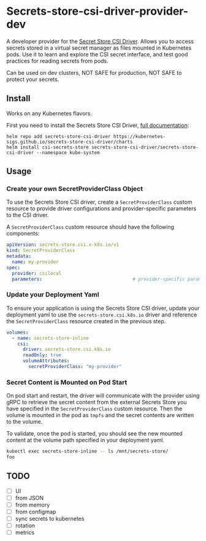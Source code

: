 # Secrets-store-csi-driver-provider-dev


A developer provider for the [Secret Store CSI
Driver](https://github.com/kubernetes-sigs/secrets-store-csi-driver). Allows you
to access secrets stored in a virtual secret manager as files mounted in Kubernetes pods.
Use it to learn and explore the CSI secret interface, and test good practices for reading secrets from pods.

Can be used on dev clusters, NOT SAFE for production, NOT SAFE to protect your secrets.


## Install

Works on any Kubernetes flavors.

First you need to install the Secrets Store CSI Driver, [full documentation](https://secrets-store-csi-driver.sigs.k8s.io/getting-started/installation.html):

```
helm repo add secrets-store-csi-driver https://kubernetes-sigs.github.io/secrets-store-csi-driver/charts
helm install csi-secrets-store secrets-store-csi-driver/secrets-store-csi-driver --namespace kube-system
```

## Usage

### Create your own SecretProviderClass Object

To use the Secrets Store CSI driver, create a `SecretProviderClass` custom resource to provide driver configurations and provider-specific parameters to the CSI driver.

A `SecretProviderClass` custom resource should have the following components:

```yaml
apiVersion: secrets-store.csi.x-k8s.io/v1
kind: SecretProviderClass
metadata:
  name: my-provider
spec:
  provider: csilocal
  parameters:                                 # provider-specific parameters
```

### Update your Deployment Yaml

To ensure your application is using the Secrets Store CSI driver, update your deployment yaml to use the `secrets-store.csi.k8s.io` driver and reference the `SecretProviderClass` resource created in the previous step.

```yaml
volumes:
  - name: secrets-store-inline
    csi:
      driver: secrets-store.csi.k8s.io
      readOnly: true
      volumeAttributes:
        secretProviderClass: "my-provider"
```
### Secret Content is Mounted on Pod Start

On pod start and restart, the driver will communicate with the provider using gRPC to retrieve the secret content from the external Secrets Store you have specified in the `SecretProviderClass` custom resource. Then the volume is mounted in the pod as `tmpfs` and the secret contents are written to the volume.

To validate, once the pod is started, you should see the new mounted content at the volume path specified in your deployment yaml.

```bash
kubectl exec secrets-store-inline -- ls /mnt/secrets-store/
foo
```

## TODO

- [ ] UI
- [ ] from JSON
- [ ] from memory
- [ ] from configmap
- [ ] sync secrets to kubernetes
- [ ] rotation
- [ ] metrics
